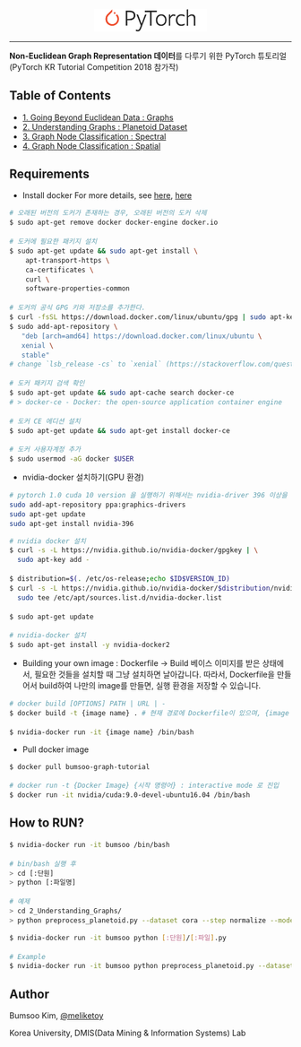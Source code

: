 <p align="center"><img width="40%" src="./imgs/pytorch_logo_2018.svg"></p>

---------------------------------------------------------------------

**Non-Euclidean Graph Representation 데이터**를 다루기 위한 PyTorch 튜토리얼 (PyTorch KR Tutorial Competition 2018 참가작)

## Table of Contents
- [1. Going Beyond Euclidean Data : Graphs](./1_Going_Beyond_Euclidean_Data/)
- [2. Understanding Graphs : Planetoid Dataset](./2_Understading_Graphs/)
- [3. Graph Node Classification : Spectral](./3_Spectral_Graph_Convolution/)
- [4. Graph Node Classification : Spatial](./4_Spatial_Graph_Convolution/)

## Requirements

- Install docker
For more details, see [here](https://subicura.com/2017/01/19/docker-guide-for-beginners-2.html), [here](https://hiseon.me/2018/02/19/install-docker/)
```bash
# 오래된 버전의 도커가 존재하는 경우, 오래된 버전의 도커 삭제
$ sudo apt-get remove docker docker-engine docker.io

# 도커에 필요한 패키지 설치
$ sudo apt-get update && sudo apt-get install \
    apt-transport-https \
    ca-certificates \
    curl \
    software-properties-common

# 도커의 공식 GPG 키와 저장소를 추가한다.
$ curl -fsSL https://download.docker.com/linux/ubuntu/gpg | sudo apt-key add -
$ sudo add-apt-repository \
   "deb [arch=amd64] https://download.docker.com/linux/ubuntu \
   xenial \
   stable"
# change `lsb_release -cs` to `xenial` (https://stackoverflow.com/questions/41133455/docker-repository-does-not-have-a-release-file-on-running-apt-get-update-on-ubun)

# 도커 패키지 검색 확인
$ sudo apt-get update && sudo apt-cache search docker-ce
# > docker-ce - Docker: the open-source application container engine

# 도커 CE 에디션 설치
$ sudo apt-get update && sudo apt-get install docker-ce

# 도커 사용자계정 추가
$ sudo usermod -aG docker $USER
```

- nvidia-docker 설치하기(GPU 환경)

```bash
# pytorch 1.0 cuda 10 version 을 실행하기 위해서는 nvidia-driver 396 이상을 설치하여야 한다.
sudo add-apt-repository ppa:graphics-drivers
sudo apt-get update
sudo apt-get install nvidia-396
```

```bash
# nvidia docker 설치
$ curl -s -L https://nvidia.github.io/nvidia-docker/gpgkey | \
  sudo apt-key add -

$ distribution=$(. /etc/os-release;echo $ID$VERSION_ID)
$ curl -s -L https://nvidia.github.io/nvidia-docker/$distribution/nvidia-docker.list | \
  sudo tee /etc/apt/sources.list.d/nvidia-docker.list

$ sudo apt-get update

# nvidia-docker 설치
$ sudo apt-get install -y nvidia-docker2
```

- Building your own image : Dockerfile -> Build
베이스 이미지를 받은 상태에서, 필요한 것들을 설치할 때 그냥 설치하면 날아갑니다.
따라서, Dockerfile을 만들어서 build하여 나만의 image를 만들면, 실행 환경을 저장할 수 있습니다.

```bash
# docker build [OPTIONS] PATH | URL | -
$ docker build -t {image name} . # 현재 경로에 Dockerfile이 있으며, {image name} 이름의 Dockerfile을 빌드함.

$ nvidia-docker run -it {image name} /bin/bash
```

- Pull docker image
```bash
$ docker pull bumsoo-graph-tutorial

# docker run -t {Docker Image} {시작 명령어} : interactive mode 로 진입
$ docker run -it nvidia/cuda:9.0-devel-ubuntu16.04 /bin/bash
```

## How to RUN?

```bash
$ nvidia-docker run -it bumsoo /bin/bash

# bin/bash 실행 후
> cd [:단원]
> python [:파일명]

# 예제
> cd 2_Understanding_Graphs/
> python preprocess_planetoid.py --dataset cora --step normalize --mode pitfall
```

```bash
$ nvidia-docker run -it bumsoo python [:단원]/[:파일].py

# Example
$ nvidia-docker run -it bumsoo python preprocess_planetoid.py --dataset cora --step normalize --mode pitfall
```

## Author
Bumsoo Kim, [@meliketoy](https://github.com/meliketoy)

Korea University, DMIS(Data Mining & Information Systems) Lab
